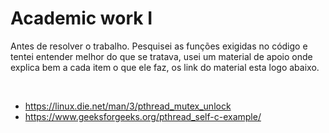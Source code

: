 # Academic work I

Antes de resolver o trabalho. Pesquisei as funções exigidas no código e tentei entender melhor do que se tratava, usei um material de apoio onde explica bem a cada item o que ele faz, os link do material esta logo abaixo.

<br>

- https://linux.die.net/man/3/pthread_mutex_unlock <br>
- https://www.geeksforgeeks.org/pthread_self-c-example/